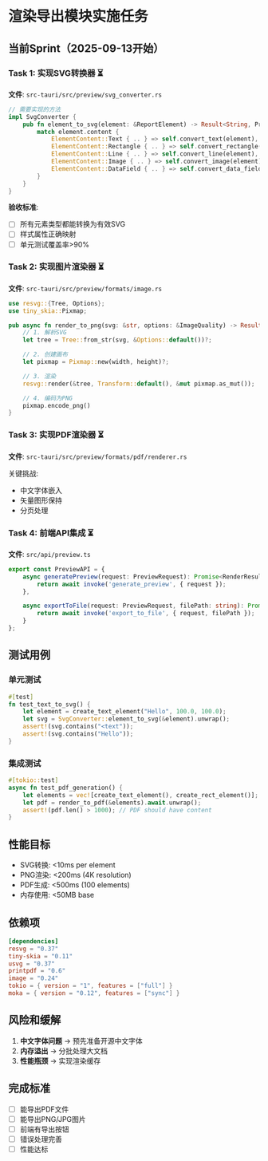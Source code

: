 # 渲染导出模块实施任务

## 当前Sprint（2025-09-13开始）

### Task 1: 实现SVG转换器 ⏳
**文件**: `src-tauri/src/preview/svg_converter.rs`

```rust
// 需要实现的方法
impl SvgConverter {
    pub fn element_to_svg(element: &ReportElement) -> Result<String, PreviewError> {
        match element.content {
            ElementContent::Text { .. } => self.convert_text(element),
            ElementContent::Rectangle { .. } => self.convert_rectangle(element),
            ElementContent::Line { .. } => self.convert_line(element),
            ElementContent::Image { .. } => self.convert_image(element),
            ElementContent::DataField { .. } => self.convert_data_field(element),
        }
    }
}
```

**验收标准**:
- [ ] 所有元素类型都能转换为有效SVG
- [ ] 样式属性正确映射
- [ ] 单元测试覆盖率>90%

### Task 2: 实现图片渲染器 ⏳
**文件**: `src-tauri/src/preview/formats/image.rs`

```rust
use resvg::{Tree, Options};
use tiny_skia::Pixmap;

pub async fn render_to_png(svg: &str, options: &ImageQuality) -> Result<Vec<u8>, PreviewError> {
    // 1. 解析SVG
    let tree = Tree::from_str(svg, &Options::default())?;

    // 2. 创建画布
    let pixmap = Pixmap::new(width, height)?;

    // 3. 渲染
    resvg::render(&tree, Transform::default(), &mut pixmap.as_mut());

    // 4. 编码为PNG
    pixmap.encode_png()
}
```

### Task 3: 实现PDF渲染器 ⏳
**文件**: `src-tauri/src/preview/formats/pdf/renderer.rs`

关键挑战:
- 中文字体嵌入
- 矢量图形保持
- 分页处理

### Task 4: 前端API集成 ⏳
**文件**: `src/api/preview.ts`

```typescript
export const PreviewAPI = {
    async generatePreview(request: PreviewRequest): Promise<RenderResult> {
        return await invoke('generate_preview', { request });
    },

    async exportToFile(request: PreviewRequest, filePath: string): Promise<string> {
        return await invoke('export_to_file', { request, filePath });
    }
};
```

## 测试用例

### 单元测试
```rust
#[test]
fn test_text_to_svg() {
    let element = create_text_element("Hello", 100.0, 100.0);
    let svg = SvgConverter::element_to_svg(&element).unwrap();
    assert!(svg.contains("<text"));
    assert!(svg.contains("Hello"));
}
```

### 集成测试
```rust
#[tokio::test]
async fn test_pdf_generation() {
    let elements = vec![create_text_element(), create_rect_element()];
    let pdf = render_to_pdf(&elements).await.unwrap();
    assert!(pdf.len() > 1000); // PDF should have content
}
```

## 性能目标
- SVG转换: <10ms per element
- PNG渲染: <200ms (4K resolution)
- PDF生成: <500ms (100 elements)
- 内存使用: <50MB base

## 依赖项
```toml
[dependencies]
resvg = "0.37"
tiny-skia = "0.11"
usvg = "0.37"
printpdf = "0.6"
image = "0.24"
tokio = { version = "1", features = ["full"] }
moka = { version = "0.12", features = ["sync"] }
```

## 风险和缓解
1. **中文字体问题** → 预先准备开源中文字体
2. **内存溢出** → 分批处理大文档
3. **性能瓶颈** → 实现渲染缓存

## 完成标准
- [ ] 能导出PDF文件
- [ ] 能导出PNG/JPG图片
- [ ] 前端有导出按钮
- [ ] 错误处理完善
- [ ] 性能达标